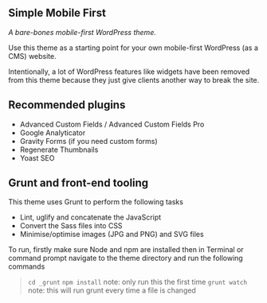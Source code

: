 Simple Mobile First
--

_A bare-bones mobile-first WordPress theme._

Use this theme as a starting point for your own
mobile-first WordPress (as a CMS) website.

Intentionally, a lot of WordPress features like
widgets have been removed from this theme because
they just give clients another way to break the site.


Recommended plugins
---

* Advanced Custom Fields / Advanced Custom Fields Pro
* Google Analyticator
* Gravity Forms (if you need custom forms)
* Regenerate Thumbnails
* Yoast SEO


Grunt and front-end tooling
---

This theme uses Grunt to perform the following tasks

* Lint, uglify and concatenate the JavaScript
* Convert the Sass files into CSS
* Minimise/optimise images (JPG and PNG) and SVG files

To run, firstly make sure Node and npm are installed then 
in Terminal or command prompt navigate to the theme directory
and run the following commands

> `cd _grunt`
> `npm install` note: only run this the first time
> `grunt watch` note: this will run grunt every time a file is changed
